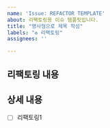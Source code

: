 ```yaml
---
name: 'Issue: REFACTOR TEMPLATE'  
about: 리팩토링용 이슈 템플릿입니다.  
title: "명사형으로 제목 작성"  
labels: "♻️ 리팩토링"  
assignees: ''

---
```


## 리팩토링 내용

## 상세 내용
- [ ] 리팩토링1
